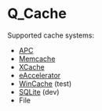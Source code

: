 Q_Cache
=======

Supported cache systems:

 * [APC](http://pecl.php.net/package/APC)
 * [Memcache](http://pecl.php.net/package/memcache)
 * [XCache](http://xcache.lighttpd.net/)
 * [eAccelerator](http://eaccelerator.net/)
 * [WinCache](http://php.net/manual/en/book.wincache.php) (test)
 * [SQLite](http://php.net/manual/en/book.sqlite.php) (dev)
 * File
